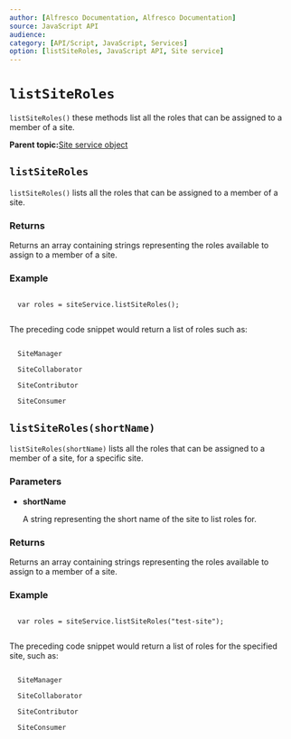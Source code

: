 ```yaml
---
author: [Alfresco Documentation, Alfresco Documentation]
source: JavaScript API
audience: 
category: [API/Script, JavaScript, Services]
option: [listSiteRoles, JavaScript API, Site service]
---
```


# `listSiteRoles`

`listSiteRoles()` these methods list all the roles that can be assigned to a member of a site.

**Parent topic:**[Site service object](../references/API-JS-SiteserviceObject.md)

## `listSiteRoles`

`listSiteRoles()` lists all the roles that can be assigned to a member of a site.

### Returns

Returns an array containing strings representing the roles available to assign to a member of a site.

### Example

```

  var roles = siteService.listSiteRoles(); 
      
```

The preceding code snippet would return a list of roles such as:

```

  SiteManager

  SiteCollaborator

  SiteContributor

  SiteConsumer

```

## `listSiteRoles(shortName)`

`listSiteRoles(shortName)` lists all the roles that can be assigned to a member of a site, for a specific site.

### Parameters

-   **shortName**

    A string representing the short name of the site to list roles for.


### Returns

Returns an array containing strings representing the roles available to assign to a member of a site.

### Example

```

  var roles = siteService.listSiteRoles("test-site"); 
      
```

The preceding code snippet would return a list of roles for the specified site, such as:

```

  SiteManager

  SiteCollaborator

  SiteContributor

  SiteConsumer

```

